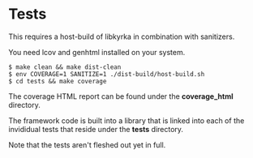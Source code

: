 # Tests

This requires a host-build of libkyrka in combination with sanitizers.

You need lcov and genhtml installed on your system.

```
$ make clean && make dist-clean
$ env COVERAGE=1 SANITIZE=1 ./dist-build/host-build.sh
$ cd tests && make coverage
```

The coverage HTML report can be found under the **coverage_html** directory.

The framework code is built into a library that is linked into each
of the invididual tests that reside under the **tests** directory.

Note that the tests aren't fleshed out yet in full.
